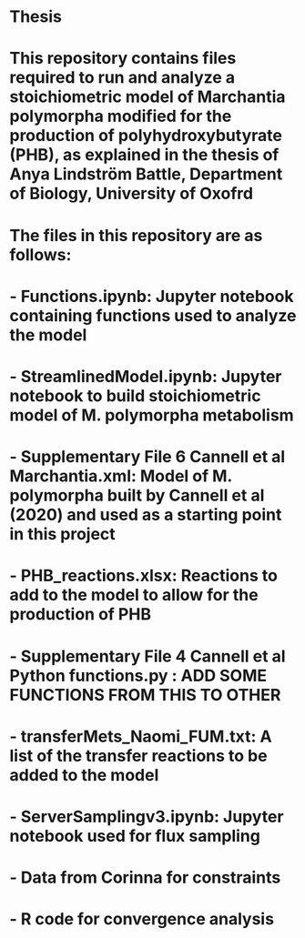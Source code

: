 # Thesis

# This repository contains files required to run and analyze a stoichiometric model of Marchantia polymorpha modified for the production of polyhydroxybutyrate (PHB), as explained in the thesis of Anya Lindström Battle, Department of Biology, University of Oxofrd
# The files in this repository are as follows:
# - Functions.ipynb: Jupyter notebook containing functions used to analyze the model
# - StreamlinedModel.ipynb: Jupyter notebook to build stoichiometric model of M. polymorpha metabolism 
# - Supplementary File 6 Cannell et al Marchantia.xml: Model of M. polymorpha built by Cannell et al (2020) and used as a starting point in this project
# - PHB_reactions.xlsx: Reactions to add to the model to allow for the production of PHB
# - Supplementary File 4 Cannell et al Python functions.py : ADD SOME FUNCTIONS FROM THIS TO OTHER
# - transferMets_Naomi_FUM.txt: A list of the transfer reactions to be added to the model
# - ServerSamplingv3.ipynb: Jupyter notebook used for flux sampling
# - Data from Corinna for constraints
# - R code for convergence analysis

